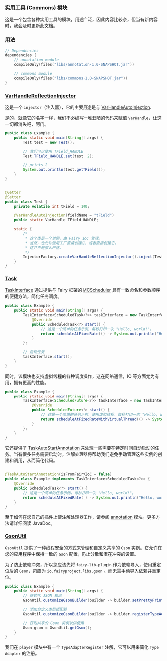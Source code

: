 ### 实用工具 (Commons) 模块

这是一个包含各种实用工具的模块，用途广泛，因此内容比较杂，但当有新内容时，我会及时更新此文档。

### 用法

```kotlin
// Dependencies
dependencies {
    // annotation module
    compileOnly(files("libs/annotation-1.0-SNAPSHOT.jar"))

    // commons module
    compileOnly(files("libs/commons-1.0-SNAPSHOT.jar"))
}
```

### [VarHandleReflectionInjector](src/main/java/net/legacy/library/commons/injector/VarHandleReflectionInjector.java)

这是一个 `injector`（注入器），它的主要用途是与
[VarHandleAutoInjection](src/main/java/net/legacy/library/commons/injector/annotation/VarHandleAutoInjection.java).

是的，就像它的名字一样，我们不必编写一堆丑陋的代码来赋值 `VarHandle`，让这一切都消失吧，阿门。

```java
public class Example {
    public static void main(String[] args) {
        Test test = new Test();

        // 我们可以使用 TField_HANDLE
        Test.TField_HANDLE.set(test, 2);

        // prints 2
        System.out.println(test.getTField());
    }
}
```

```java

@Getter
@Setter
public class Test {
    private volatile int tField = 100;

    @VarHandleAutoInjection(fieldName = "tField")
    public static VarHandle TField_HANDLE;

    static {
        /*
         * 这个类是一个单例，由 Fairy IoC 管理。
         * 当然，也允许使用工厂直接创建它，或者直接创建它。
         * 这并不是那么严格。
         */
        InjectorFactory.createVarHandleReflectionInjector().inject(Test.class);
    }
}
```

### [Task](src/main/java/net/legacy/library/commons/task)

[TaskInterface](src/main/java/net/legacy/library/commons/task/TaskInterface.java)
通过提供与 Fairy 框架的 [MCScheduler](https://docs.fairyproject.io/core/minecraft/scheduler) 具有一致命名和参数顺序的便捷方法，简化任务调度。

```java
public class Example {
    public static void main(String[] args) {
        TaskInterface<ScheduledTask<?>> taskInterface = new TaskInterface<>() {
            @Override
            public ScheduledTask<?> start() {
                // 这是一个简单的任务示例，每秒打印一次 "Hello, world!"。
                return scheduleAtFixedRate(() -> System.out.println("Hello, world!"), 0, 20);
            }
        };

        // 启动任务
        taskInterface.start();
    }
}
```

同时，该模块也支持虚拟线程的各种调度操作，这在网络通信，IO 等方面尤为有用，拥有更高的性能。

```java
public class Example {
    public static void main(String[] args) {
        TaskInterface<ScheduledFuture<?>> taskInterface = new TaskInterface<>() {
            @Override
            public ScheduledFuture<?> start() {
                // 这是一个简单的任务示例，使用虚拟线程，每秒打印一次 "Hello, world!"。
                return scheduleAtFixedRateWithVirtualThread(() -> System.out.println("Hello, world!"), 0, 1, TimeUnit.SECONDS);
            }
        };
    }
}
```

它还提供了 [TaskAutoStartAnnotation](src/main/java/net/legacy/library/commons/task/annotation/TaskAutoStartAnnotation.java)
来处理一些需要在特定时间自动启动的任务。当有很多任务需要启动时，注解处理器将帮助我们避免手动管理这些实例的创建和调用，从而简化代码。

```java

@TaskAutoStartAnnotation(isFromFairyIoC = false)
public class Example implements TaskInterface<ScheduledTask<?>> {
    @Override
    public ScheduledTask<?> start() {
        // 这是一个简单的任务示例，每秒打印一次 "Hello, world!"。
        return scheduleAtFixedRate(() -> System.out.println("Hello, world!"), 0, 20);
    }
}
```

至于如何在您自己的插件上使注解处理器工作，请参阅 [annotation](../annotation/README.md) 模块。更多方法请详细阅读 JavaDoc。

### [GsonUtil](src/main/java/net/legacy/library/commons/util/GsonUtil.java)

`GsonUtil` 提供了一种线程安全的方式来管理和自定义共享的 `Gson` 实例。它允许在您的应用程序中保持一致的 `Gson`
配置，防止分散和潜在冲突的设置。

为了防止依赖冲突，所以您应该先将 `fairy-lib-plugin` 作为依赖导入，使用重定位后的 `Gson`，包应为 `io.fairyproject.libs.gson`
。而无需手动导入依赖并重定位。

```java
public class Example {
    public static void main(String[] args) {
        // 格式化 JSON 输出
        GsonUtil.customizeGsonBuilder(builder -> builder.setPrettyPrinting());

        // 添加自定义类型适配器
        GsonUtil.customizeGsonBuilder(builder -> builder.registerTypeAdapter(MyClass.class, new MyClassTypeAdapter()));

        // 获取共享的 Gson 实例以供使用
        Gson gson = GsonUtil.getGson();
    }
}
```

我们在 `player` 模块中有一个 `TypeAdapterRegister` 注解，它可以用来简化 `Type Adapter` 的注册。